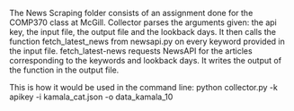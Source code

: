 The News Scraping folder consists of an assignment done for the COMP370 class at McGill.
Collector parses the arguments given: the api key, the input file, the output file and the lookback days.
It then calls the function fetch_latest_news from newsapi.py on every keyword provided in the input file.
fetch_latest-news requests NewsAPI for the articles corresponding to the keywords and lookback days.
It writes the output of the function in the output file.

This is how it would be used in the command line:
python collector.py -k apikey -i kamala_cat.json -o data_kamala_10

